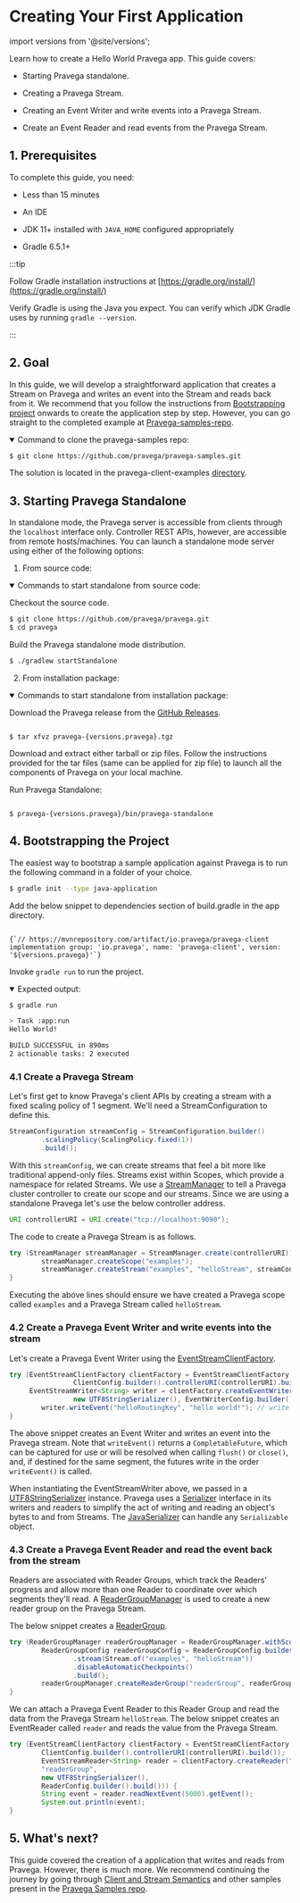 # Creating Your First Application

<!--
Copyright Pravega Authors.

Licensed under the Apache License, Version 2.0 (the "License");
you may not use this file except in compliance with the License.
You may obtain a copy of the License at

    http://www.apache.org/licenses/LICENSE-2.0

Unless required by applicable law or agreed to in writing, software
distributed under the License is distributed on an "AS IS" BASIS,
WITHOUT WARRANTIES OR CONDITIONS OF ANY KIND, either express or implied.
See the License for the specific language governing permissions and
limitations under the License.
-->
import versions from '@site/versions';

Learn how to create a Hello World Pravega app. This guide covers:

* Starting Pravega standalone.
  
* Creating a Pravega Stream.
  
* Creating an Event Writer and write events into a Pravega Stream.
  
* Create an Event Reader and read events from the Pravega Stream.


## 1. Prerequisites
To complete this guide, you need:

* Less than 15 minutes
  
* An IDE
  
* JDK 11+ installed with `JAVA_HOME` configured appropriately
  
* Gradle 6.5.1+

:::tip

Follow Gradle installation instructions at [https://gradle.org/install/](https://gradle.org/install/)

Verify Gradle is using the Java you expect. You can verify which JDK Gradle uses by running `gradle --version`.

:::

## 2. Goal
In this guide, we will develop a straightforward application that creates a Stream on Pravega and writes an event into the Stream and reads back from it.
We recommend that you follow the instructions from [Bootstrapping project](#4-bootstrapping-the-project) onwards to create the application step by step.
However, you can go straight to the completed example at [Pravega-samples-repo](https://github.com/pravega/pravega-samples).

<details open>
<summary>Command to clone the pravega-samples repo:</summary>
<p>

```bash
$ git clone https://github.com/pravega/pravega-samples.git
```

</p>
</details>  


The solution is located in the pravega-client-examples [directory]( https://github.com/pravega/pravega-samples/tree/master/pravega-client-examples/src/main/java/io/pravega/example/gettingstarted ).

## 3. Starting Pravega Standalone
In standalone mode, the Pravega server is accessible from clients through the `localhost` interface only. Controller REST APIs, however, are accessible from remote hosts/machines.
You can launch a standalone mode server using either of the following options:

1. From source code:

<details open>
<summary>Commands to start standalone from source code:</summary>
<p>

Checkout the source code.
```bash
$ git clone https://github.com/pravega/pravega.git
$ cd pravega
```
Build the Pravega standalone mode distribution.

```bash
$ ./gradlew startStandalone
```

</p>
</details>

2. From installation package:

<details open>
<summary>Commands to start standalone from installation package:</summary>

Download the Pravega release from the [GitHub Releases](https://github.com/pravega/pravega/releases).

<pre><code {...{ "className": "language-bash" }}>
$ tar xfvz pravega-{versions.pravega}.tgz
</code></pre>

Download and extract either tarball or zip files. Follow the instructions provided for the tar files (same can be applied for zip file) to launch all the components of Pravega on your local machine.

Run Pravega Standalone:

<pre><code {...{ "className": "language-bash" }}>
$ pravega-{versions.pravega}/bin/pravega-standalone
</code></pre>

</details>  


## 4. Bootstrapping the Project

The easiest way to bootstrap a sample application against Pravega is to run the following command in a folder of your choice.
```bash
$ gradle init --type java-application
```
Add the below snippet to dependencies section of build.gradle in the app directory.
<pre><code {...{ "className": "language-groovy" }}>
{`// https://mvnrepository.com/artifact/io.pravega/pravega-client
implementation group: 'io.pravega', name: 'pravega-client', version: '${versions.pravega}'`}
</code></pre>
Invoke `gradle run` to run the project.


<details open>
<summary>Expected output:</summary>
<p>

```bash
$ gradle run

> Task :app:run
Hello World!

BUILD SUCCESSFUL in 890ms
2 actionable tasks: 2 executed
```

</p>
</details>

### 4.1 Create a Pravega Stream

Let's first get to know Pravega's client APIs by creating a stream with a fixed scaling policy of 1 segment. We'll need a StreamConfiguration to define this.
```java
StreamConfiguration streamConfig = StreamConfiguration.builder()
        .scalingPolicy(ScalingPolicy.fixed(1))
        .build();
```
With this `streamConfig`, we can create streams that feel a bit more like traditional append-only files. Streams exist within Scopes, which provide a namespace for related Streams. We use a [StreamManager](https://pravega.io/docs/latest/javadoc/clients/io/pravega/client/admin/StreamManager.html) to tell a Pravega cluster controller to create our scope and our streams. Since we are using a standalone Pravega let's use the below controller address.
```java
URI controllerURI = URI.create("tcp://localhost:9090");
```
The code to create a Pravega Stream is as follows.
```java
try (StreamManager streamManager = StreamManager.create(controllerURI)) {
        streamManager.createScope("examples");
        streamManager.createStream("examples", "helloStream", streamConfig);
}
```
Executing the above lines should ensure we have created a Pravega scope called `examples` and a Pravega Stream called `helloStream`.

### 4.2 Create a Pravega Event Writer and write events into the stream

Let's create a Pravega Event Writer using the [EventStreamClientFactory](https://pravega.io/docs/latest/javadoc/clients/io/pravega/client/EventStreamClientFactory.html).

```java
try (EventStreamClientFactory clientFactory = EventStreamClientFactory.withScope("examples",
                ClientConfig.builder().controllerURI(controllerURI).build());
     EventStreamWriter<String> writer = clientFactory.createEventWriter("helloStream",
                new UTF8StringSerializer(), EventWriterConfig.builder().build())) {
        writer.writeEvent("helloRoutingKey", "hello world!"); // write an event.
}
```
The above snippet creates an Event Writer and writes an event into the Pravega stream. Note that `writeEvent()` returns a `CompletableFuture`, which can be captured for use or will be resolved when calling `flush()` or `close()`, and, if destined for the same segment, the futures write in the order `writeEvent()` is called.

When instantiating the EventStreamWriter above, we passed in a [UTF8StringSerializer](https://github.com/pravega/pravega/blob/master/client/src/main/java/io/pravega/client/stream/impl/UTF8StringSerializer.java) instance. Pravega uses a [Serializer](https://pravega.io/docs/latest/javadoc/clients/io/pravega/client/stream/Serializer.html) interface in its writers and readers to simplify the act of writing and reading an object's bytes to and from Streams. The [JavaSerializer](https://github.com/pravega/pravega/blob/master/client/src/main/java/io/pravega/client/stream/impl/JavaSerializer.java) can handle any `Serializable` object.

### 4.3 Create a Pravega Event Reader and read the event back from the stream

Readers are associated with Reader Groups, which track the Readers' progress and allow more than one Reader to coordinate over which segments they'll read.
A [ReaderGroupManager](https://pravega.io/docs/latest/javadoc/clients/io/pravega/client/admin/ReaderGroupManager.html) is used to create a new reader group on the Pravega Stream.


The below snippet creates a [ReaderGroup](https://pravega.io/docs/latest/javadoc/clients/io/pravega/client/stream/ReaderGroup.html).
```java
try (ReaderGroupManager readerGroupManager = ReaderGroupManager.withScope("examples", controllerURI)) {
        ReaderGroupConfig readerGroupConfig = ReaderGroupConfig.builder()
                .stream(Stream.of("examples", "helloStream"))
                .disableAutomaticCheckpoints()
                .build();
        readerGroupManager.createReaderGroup("readerGroup", readerGroupConfig);
}
```
We can attach a Pravega Event Reader to this Reader Group and read the data from the Pravega Stream `helloStream`. The below snippet creates an EventReader called `reader` and reads the value from the Pravega Stream.

```java
try (EventStreamClientFactory clientFactory = EventStreamClientFactory.withScope("examples",
        ClientConfig.builder().controllerURI(controllerURI).build());
        EventStreamReader<String> reader = clientFactory.createReader("reader",
        "readerGroup",
        new UTF8StringSerializer(),
        ReaderConfig.builder().build())) {
        String event = reader.readNextEvent(5000).getEvent();
        System.out.println(event);
}
```

## 5. What's next?
This guide covered the creation of a application that writes and reads from Pravega. However, there is much more. We recommend continuing the journey by going through [Client and Stream Semantics](clients-and-streams) and other samples present in the [Pravega Samples repo](https://github.com/pravega/pravega-samples).

